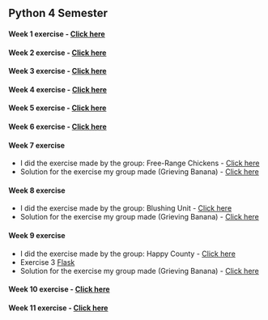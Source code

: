 ## Python 4 Semester
 
#### Week 1 exercise - [Click here](https://github.com/amalielandt/Python4Sem/blob/master/week1/week1.ipynb)
#### Week 2 exercise - [Click here](https://github.com/amalielandt/Python4Sem/blob/master/week2/week2.ipynb)
#### Week 3 exercise - [Click here](https://github.com/amalielandt/Python4Sem/blob/master/week3/week3.ipynb)
#### Week 4 exercise - [Click here](https://github.com/amalielandt/Python4Sem/blob/master/week4/week4-exercise.ipynb)
#### Week 5 exercise - [Click here](https://github.com/amalielandt/Python4Sem/blob/master/week5/week5-exercise.ipynb)
#### Week 6 exercise - [Click here](https://github.com/amalielandt/Python4Sem/blob/master/week6/week6-exercise.ipynb)
#### Week 7 exercise
* I did the exercise made by the group: Free-Range Chickens - [Click here](https://github.com/amalielandt/Python4Sem/blob/master/week7/week7-exercise.ipynb)
* Solution for the exercise my group made (Grieving Banana) - [Click here](https://github.com/amalielandt/Python4Sem/blob/master/week7/week7-solution.ipynb)
#### Week 8 exercise
* I did the exercise made by the group: Blushing Unit - [Click here](https://github.com/amalielandt/Python4Sem/blob/master/week8/week8%20-%20exercise.ipynb)
* Solution for the exercise my group made (Grieving Banana) - [Click here](https://github.com/amalielandt/Python4Sem/blob/master/week8/week-8-group_exercise.ipynb)
#### Week 9 exercise
* I did the exercise made by the group: Happy County - [Click here](https://github.com/amalielandt/Python4Sem/blob/master/week9/week9-exercise.ipynb)
* Exercise 3 [Flask](https://github.com/amalielandt/Python4Sem/blob/master/week9/exercise3.py)
* Solution for the exercise my group made (Grieving Banana) - [Click here](https://github.com/amalielandt/Python4Sem/blob/master/week9/week9-group-exercise.ipynb)
#### Week 10 exercise - [Click here](https://github.com/amalielandt/Python4Sem/blob/master/week10/week10-exercise.ipynb)
#### Week 11 exercise - [Click here](https://github.com/amalielandt/Python4Sem/blob/master/week11/week11-exercise.ipynb)

